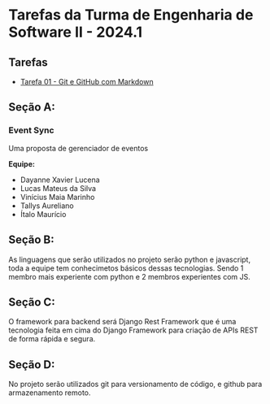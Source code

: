# Tarefas da Turma de Engenharia de Software II - 2024.1

## Tarefas

* [Tarefa 01 - Git e GitHub com Markdown](https://docs.google.com/document/d/1q9hlwDocYs0m5-Ten2IKnQt40guTnoeatkNqxERE84Y/edit?usp=sharing)


## Seção A:

### Event Sync

Uma proposta de gerenciador de eventos

**Equipe:**

- Dayanne Xavier Lucena 
- Lucas Mateus da Silva
- Vinícius Maia Marinho 
- Tallys Aureliano
- Ítalo Maurício

## Seção B:

As linguagens que serão utilizados no projeto serão python e javascript, toda a equipe tem conhecimetos básicos dessas tecnologias. Sendo 1 membro mais experiente com python e 2 membros experientes com JS.

## Seção C:

O framework para backend será Django Rest Framework que é uma tecnologia feita em cima do Django Framework para criação de APIs REST de forma rápida e segura.

## Seção D:

No projeto serão utilizados git para versionamento de código, e github para armazenamento remoto.

